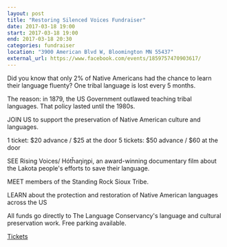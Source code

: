 ```yaml
---
layout: post
title: "Restoring Silenced Voices Fundraiser"
date: 2017-03-18 19:00
start: 2017-03-18 19:00
end: 2017-03-18 20:30
categories: fundraiser
location: "3900 American Blvd W, Bloomington MN 55437"
external_url: https://www.facebook.com/events/1859757470903617/
---
```

Did you know that only 2% of Native Americans had the chance to learn their language fluenty? One tribal language is lost every 5 months.

The reason: in 1879, the US Government outlawed teaching tribal languages. That policy lasted until the 1980s.

JOIN US to support the preservation of Native American culture and languages.

1 ticket: $20 advance / $25 at the door
5 tickets: $50 advance / $60 at the door

SEE Rising Voices/ Hótȟaŋiŋpi, an award-winning documentary film about the Lakota people's efforts to save their language.

MEET members of the Standing Rock Sioux Tribe.

LEARN about the protection and restoration of Native American languages across the US

All funds go directly to The Language Conservancy's language and cultural preservation work. Free parking available.

[Tickets](https://www.regonline.com/registration/Checkin.aspx?EventID=1959932)
